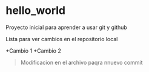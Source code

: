 # hello_world


Proyecto inicial para aprender a usar git y github




Lista para ver cambios en el repositorio local

+Cambio 1
+Cambio 2


>Modificacion en el archivo paqra nnuevo commit